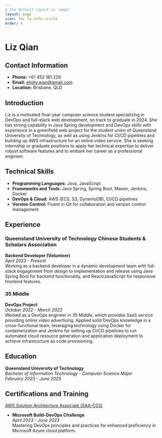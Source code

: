 ```yaml
---
# the default layout is 'page'
layout: page
icon: fas fa-info-circle
order: 4
---
```


# Liz Qian

## Contact Information
- **Phone:** +61 452 181 226
- **Email:** [elishy.qian@gmail.com](mailto:elishy.qian@gmail.com)
- **Location:** Brisbane, QLD

## Introduction
Liz is a motivated final-year computer science student specializing in DevOps and full-stack web development, on track to graduate in 2024. She has strong capability in Java Spring development and DevOps skills with experience in a greenfield web project for the student union of Queensland University of Technology, as well as using Jenkins for CI/CD pipelines and building up AWS infrastructure for an online video service. She is seeking internship or graduate positions to apply her technical expertise to deliver robust software features and to embark her career as a professional engineer.

## Technical Skills
- **Programming Languages:** Java, JavaScript
- **Frameworks and Tools:** Java Spring, Spring Boot, Maven, Jenkins, Docker
- **DevOps & Cloud:** AWS (ECS, S3, DynamoDB), CI/CD pipelines
- **Version Control:** Fluent in Git for collaboration and version control management

## Experience

### Queensland University of Technology Chinese Students & Scholars Association
**Backend Developer (Volunteer)**  
*April 2023 - Present*  
Working as a backend developer in a dynamic development team with full-stack engagement from design to implementation and release using Java Spring Boot for backend functionality, and React/JavaScript for responsive frontend features.

### 35 Middle
**DevOps Project**  
*October 2022 - March 2023*  
Worked as a DevOps engineer in 35 Middle, which provides SaaS service providing online video advertising. Applied solid DevOps knowledge in a cross-functional team, leveraging technology using Docker for containerization and Jenkins for setting up CI/CD pipelines to run automated cloud resource generation and application deployment to achieve infrastructure as code provisioning.

## Education
**Queensland University of Technology**  
*Bachelor of Information Technology - Computer Science Major*  
*February 2023 - June 2025*

## Certifications and Training

[AWS Solution Architecture Associate (SAA-C03)](https://www.google.com/search?q=AWS+Solution+Architect+Associate)

- **Microsoft Build-DevOps Challenge**  
  *April 2023 - June 2023*  
  Mastering DevOps principles and practices for enhanced proficiency in Microsoft Azure cloud platform.

  
